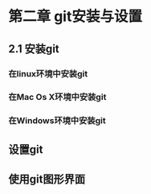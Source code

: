 # 第二章 git安装与设置

## 2.1 安装git

### 在linux环境中安装git

### 在Mac Os X环境中安装git

### 在Windows环境中安装git

## 设置git

## 使用git图形界面

